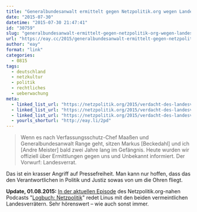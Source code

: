 ```yaml
---
title: "Generalbundesanwalt ermittelt gegen Netzpolitik.org wegen Landesverrat"
date: "2015-07-30"
datetime: "2015-07-30 21:47:41"
id: "30759"
slug: "generalbundesanwalt-ermittelt-gegen-netzpolitik-org-wegen-landesverrat"
url: "https://eay.cc/2015/generalbundesanwalt-ermittelt-gegen-netzpolitik-org-wegen-landesverrat/"
author: "eay"
format: "link"
categories:
  - 0815
tags:
  - deutschland
  - netzkultur
  - politik
  - rechtliches
  - ueberwachung
meta:
  - linked_list_url: "https://netzpolitik.org/2015/verdacht-des-landesverrats-generalbundesanwalt-ermittelt-doch-auch-gegen-uns-nicht-nur-unsere-quellen/"
  - linked_list_url: "https://netzpolitik.org/2015/verdacht-des-landesverrats-generalbundesanwalt-ermittelt-doch-auch-gegen-uns-nicht-nur-unsere-quellen/"
  - linked_list_url: "https://netzpolitik.org/2015/verdacht-des-landesverrats-generalbundesanwalt-ermittelt-doch-auch-gegen-uns-nicht-nur-unsere-quellen/"
  - yourls_shorturl: "http://eay.li/2pd"
---
```


> Wenn es nach Verfassungsschutz-Chef Maaßen und Generalbundesanwalt Range geht, sitzen Markus \[Beckedahl\] und ich \[Andre Meister\] bald zwei Jahre lang im Gefängnis. Heute wurden wir offiziell über Ermittlungen gegen uns und Unbekannt informiert. Der Vorwurf: Landesverrat.

Das ist ein krasser Angriff auf Pressefreiheit. Man kann nur hoffen, dass das den Verantwortlichen in Politik und Justiz sowas von um die Ohren fliegt.

**Update, 01.08.2015:** [In der aktuellen Episode](http://logbuch-netzpolitik.de/lnp149-landesverrat) des Netzpolitik.org-nahen Podcasts "[Logbuch: Netzpolitik](http://logbuch-netzpolitik.de/)" redet Linus mit den beiden vermeintlichen Landesverrätern. Sehr hörenswert – wie auch sonst immer.
